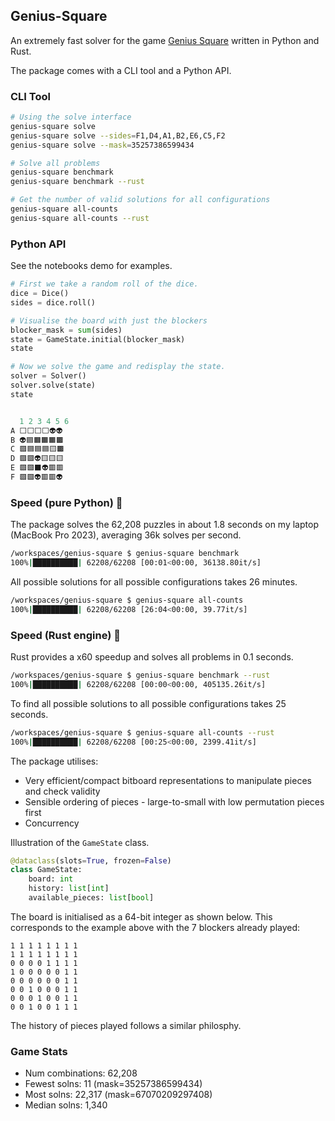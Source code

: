 ## Genius-Square
An extremely fast solver for the game [Genius Square](https://www.happypuzzle.co.uk/family-puzzles-and-games/the-genius-collection/genius-square) written in Python and Rust.

The package comes with a CLI tool and a Python API.
### CLI Tool
```bash
# Using the solve interface
genius-square solve        
genius-square solve --sides=F1,D4,A1,B2,E6,C5,F2
genius-square solve --mask=35257386599434

# Solve all problems
genius-square benchmark
genius-square benchmark --rust

# Get the number of valid solutions for all configurations
genius-square all-counts
genius-square all-counts --rust
```

### Python API
See the notebooks demo for examples.
```python
# First we take a random roll of the dice.
dice = Dice()
sides = dice.roll()

# Visualise the board with just the blockers
blocker_mask = sum(sides)
state = GameState.initial(blocker_mask)
state

# Now we solve the game and redisplay the state.
solver = Solver()
solver.solve(state)
state


  1 2 3 4 5 6
A ⬜️⬜️⬜️⬜️👽👽
B 👽🟦🟧🟧🟧🟫
C 🟪🟦🟦🟦🟨🟫
D 🟪🟪👽🟨🟨🟨
E 🟩🟩⬛️👽🟥🟥
F 🟩🟩👽🟥🟥👽
```




### Speed (pure Python) 🐍
The package solves the 62,208 puzzles in about 1.8 seconds on my laptop (MacBook Pro 2023), averaging 36k solves per second.
```bash
/workspaces/genius-square $ genius-square benchmark
100%|██████████| 62208/62208 [00:01<00:00, 36138.80it/s]
```
All possible solutions for all possible configurations takes 26 minutes.
```bash
/workspaces/genius-square $ genius-square all-counts
100%|██████████| 62208/62208 [26:04<00:00, 39.77it/s] 
```

### Speed (Rust engine) 🦀
Rust provides a x60 speedup and solves all problems in 0.1 seconds.
```bash
/workspaces/genius-square $ genius-square benchmark --rust
100%|██████████| 62208/62208 [00:00<00:00, 405135.26it/s]
```
To find all possible solutions to all possible configurations takes 25 seconds.
```bash
/workspaces/genius-square $ genius-square all-counts --rust
100%|██████████| 62208/62208 [00:25<00:00, 2399.41it/s]
```


The package utilises:
- Very efficient/compact bitboard representations to manipulate pieces and check validity
- Sensible ordering of pieces - large-to-small with low permutation pieces first
- Concurrency

Illustration of the `GameState` class.
```python
@dataclass(slots=True, frozen=False)
class GameState:
    board: int
    history: list[int]
    available_pieces: list[bool]
```

The board is initialised as a 64-bit integer as shown below. This corresponds to the example above with the 7 blockers already played:
```
1 1 1 1 1 1 1 1
1 1 1 1 1 1 1 1
0 0 0 0 1 1 1 1
1 0 0 0 0 0 1 1
0 0 0 0 0 0 1 1
0 0 1 0 0 0 1 1
0 0 0 1 0 0 1 1
0 0 1 0 0 1 1 1
```
The history of pieces played follows a similar philosphy.

### Game Stats
- Num combinations: 62,208
- Fewest solns: 11 (mask=35257386599434)
- Most solns: 22,317 (mask=67070209297408)
- Median solns: 1,340